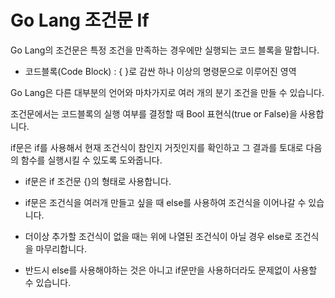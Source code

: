 # Go Lang 조건문 If

Go Lang의 조건문은 특정 조건을 만족하는 경우에만 실행되는 코드 블록을 말합니다.

- 코드블록(Code Block) : { }로 감싼 하나 이상의 명령문으로 이루어진 영역

Go Lang은 다른 대부분의 언어와 마차가지로 여러 개의 분기 조건을 만들 수 있습니다.

조건문에서는 코드블록의 실행 여부를 결정할 때 Bool 표현식(true or False)을 사용합니다. 

if문은 if를 사용해서 현재 조건식이 참인지 거짓인지를 확인하고 그 결과를 토대로 다음의 함수를 실행시킬 수 있도록 도와줍니다. 

- if문은 if 조건문 {}의 형태로 사용합니다.

- if문은 조건식을 여러개 만들고 싶을 때 else를 사용하여 조건식을 이어나갈 수 있습니다.

- 더이상 추가할 조건식이 없을 때는 위에 나열된 조건식이 아닐 경우 else로 조건식을 마무리합니다.

- 반드시 else를 사용해야하는 것은 아니고 if문만을 사용하더라도 문제없이 사용할 수 있습니다.
